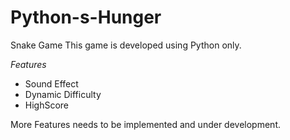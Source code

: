 # Python-s-Hunger
Snake Game 
This game is developed using Python only.

*Features*
- Sound Effect
- Dynamic Difficulty
- HighScore

More Features needs to be implemented and under development.

